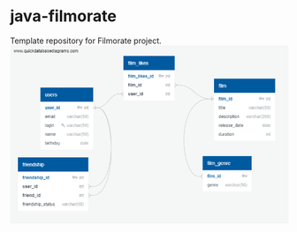 # java-filmorate
Template repository for Filmorate project.
![Схема базы жанных](/QuickDBD-export.png)
